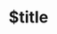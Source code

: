 ---
title: $title
second_title: .NET API 참조용 Aspose.Cells
description: $description
type: docs
weight: $weight
url: /ko/net/$ref/
---